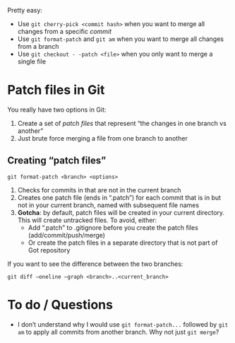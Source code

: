 Pretty easy:
- Use `git cherry-pick <commit hash>` when you want to merge all changes from a specific *commit*
- Use `git format-patch` and `git am` when you want to merge all changes from a branch 
- Use `git checkout - -patch <file>` when you only want to merge a single file

# Patch files in Git
You really have two options in Git:
1. Create a set of *patch files* that represent “the changes in one branch vs another”
1. Just brute force merging a file from one branch to another

## Creating “patch files”
`git format-patch <branch> <options>`

1. Checks for commits in <branch> that are not in the current branch
1. Creates one patch file (ends in “.patch”) for each commit that is in <branch> but not in your current branch, named with subsequent file names
1. **Gotcha**: by default, patch files will be created in your current directory. This will create untracked files. To avoid, either:
   - Add “.patch” to .gitignore before you create the patch files (add/commit/push/merge)
   - Or create the patch files in a separate directory that is not part of Got repository 

If you want to see the difference between the two branches:

`git diff —oneline —graph <branch>..<current_branch>`

# To do / Questions
- I don’t understand why I would use `git format-patch...` followed by `git am` to apply all commits from another branch. Why not just `git merge`?
